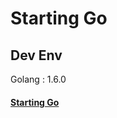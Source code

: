 # Starting Go

## Dev Env
Golang : 1.6.0

#### [Starting Go](https://www.shoeisha.co.jp/book/detail/9784798142418)

